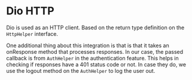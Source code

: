 # Dio HTTP

Dio is used as an HTTP client. Based on the return type definition on the `HttpHelper` interface. 

One additional thing about this integration is that is that it takes an onResponse method that processes responses. In our case, the passed callback is from `AuthHelper` in the authentication feature. This helps in checking if responses have a 401 status code or not. In case they do, we use the logout method on the `AuthHelper` to log the user out.

